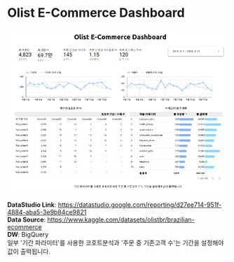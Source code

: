 # Olist E-Commerce Dashboard

![](https://github.com/nublu1234/SQL_olist/raw/master/Olist_E-commerce_Dashboard.jpg)

**DataStudio Link**: https://datastudio.google.com/reporting/d27ee714-951f-4884-aba5-3e9b84ce9821  
**Data Source**: https://www.kaggle.com/datasets/olistbr/brazilian-ecommerce  
**DW**: BigQuery  
일부 '기간 파라미터'를 사용한 코호트분석과 '주문 중 기존고객 수'는 기간을 설정해야 값이 출력됩니다.  
